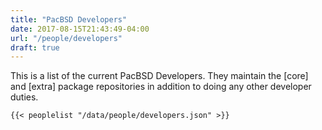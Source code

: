 ```yaml
---
title: "PacBSD Developers"
date: 2017-08-15T21:43:49-04:00
url: "/people/developers"
draft: true
---
```

<div class="well">
    This is a list of the current PacBSD Developers. They maintain the [core]
    and [extra] package repositories in addition to doing any other developer duties.

    {{< peoplelist "/data/people/developers.json" >}}
</div>
